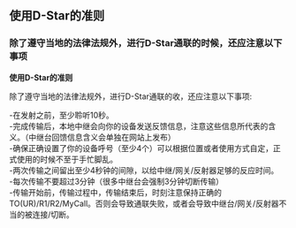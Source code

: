 ## 使用D-Star的准则  

### 除了遵守当地的法律法规外，进行D-Star通联的时候，还应注意以下事项

**使用D-Star的准则**

除了遵守当地的法律法规外，进行D-Star通联的收，还应注意以下事项:

 -在发射之前，至少聆听10秒。  
 -完成传输后，本地中继会向你的设备发送反馈信息，注意这些信息所代表的含义。（中继台回馈信息含义会单独在网站上发布）  
 -确保正确设置了你的设备呼号（至少4个）可以根据位置或者使用方式自定，正式使用的时候不至于手忙脚乱。  
 -两次传输之间留出至少4秒钟的间隙，以给中继/网关/反射器足够的反应时间。  
 -每次传输不要超过3分钟（很多中继台会强制3分钟切断传输）  
 -传输开始前，传输过程中，传输结束后，时刻注意保持正确的TO(UR)/R1/R2/MyCall。否则会导致通联失败，或者会导致中继台/网关/反射器不当的被连接/切断。  
